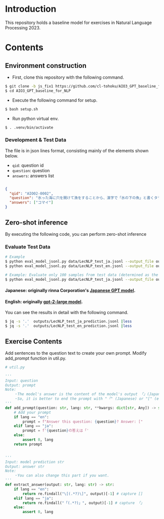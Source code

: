 # Introduction
This repository holds a baseline model for exercises in Natural Language Processing 2023.

# Contents
## Environment construction
- First, clone this repository with the following command.
```bash
$ git clone -b js_fix1 https://github.com/cl-tohoku/AIO3_GPT_baseline_for_NLP.git
$ cd AIO3_GPT_baseline_for_NLP
```

- Execute the following command for setup.
```bash
$ bash setup.sh
```

- Run python virtual env.
```bash
$ . .venv/bin/activate
```


### Development & Test Data

The file is in json lines format, consisting mainly of the elements shown below.
- `qid`: question id
- `question`: question
- `answers`: answers list
```json

{
  "qid": "AIO02-0002", 
  "question": "氷った海に穴を開けて漁をすることから、漢字で「氷の下の魚」と書くタラ科の魚は何?",
  "answers": ["コマイ"]
}
```

## Zero-shot inference
By executing the following code, you can perform zero-shot inference

### Evaluate Test Data
```bash
# Example
$ python eval_model_jsonl.py data/LecNLP_test_ja.jsonl --output_file outputs/LecNLP_test_ja_prediction.jsonl --lang ja
$ python eval_model_jsonl.py data/LecNLP_test_en.jsonl --output_file outputs/LecNLP_test_en_prediction.jsonl --lang en

# Example: Evaluate only 100 samples from test data (determined as the --sample option for faster development)
$ python eval_model_jsonl.py data/LecNLP_test_ja.jsonl --output_file outputs/LecNLP_test_ja_prediction.jsonl --lang ja --sample 100
```
#### Japanese: originally rinna Corporation's [Japanese GPT model](https://huggingface.co/rinna/japanese-gpt-1b).
#### English:  originally [gpt-2-large model](https://huggingface.co/gpt2-large).




You can see the results in detail with the following command.
```bash
$ jq -s '.'  outputs/LecNLP_test_ja_prediction.jsonl |less
$ jq -s '.'  outputs/LecNLP_test_en_prediction.jsonl |less
```


## Exercise Contents
Add sentences to the question text to create your own prompt. Modify add_prompt function in util.py.
```python
# util.py

'''
Input: question
Output: prompt
Note:
    ・The model's answer is the content of the model's output 「」(Japanese) or [ ] (English)
    ・So, it is better to end the prompt with "「" (Japanese) or "[" (english)
'''
def add_prompt(question: str, lang: str, **kwargs: dict[str, Any]) -> str:
    # Add your prompt
    if lang == "en":
        prompt = f"Answer this question: {question}? Answer: ["
    elif lang == "ja":
        prompt = f'{question}の答えは「'
    else:
        assert 0, lang
    return prompt


'''
Input: model prediction str
Output: answer str
Note:
    ・You can also change this part if you want.
'''
def extract_answer(output: str, lang: str) -> str:
    if lang == "en":
        return re.findall("\[(.*?)\]", output)[-1] # capture []
    elif lang == "ja":
        return re.findall("「(.*?)」", output)[-1] # capture 「」
    else:
        assert 0, lang
```
